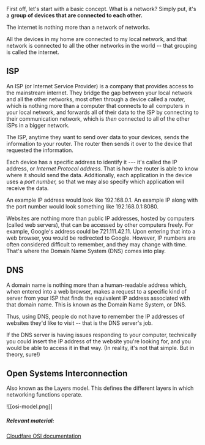 First off, let's start with a basic concept.
What is a network?
Simply put, it's a **group of devices that are connected to each other.**

The internet is nothing more than a network of networks.

All the devices in my home are connected to my local network, and that network is connected to all the other networks in the world -- that grouping is called the internet.

## ISP

An ISP (or Internet Service Provider) is a company that provides access to the mainstream internet. They bridge the gap between your local network and all the other networks, most often through a device called a _router,_ which is nothing more than a computer that connects to all computers in your local network, and forwards all of their data to the ISP by connecting to their communication network, which is *then* connected to all of the other ISPs in a bigger network.

The ISP, anytime they want to send over data to your devices, sends the information to your router. The router then sends it over to the device that requested the information.

Each device has a specific address to identify it --- it's called the IP address, or _Internet Protocol address._ That is how the router is able to know where it should send the data. Additionally, each application in the device uses a _port number,_ so that we may also specify which application will receive the data. 

An example IP address would look like 192.168.0.1. An example IP along with the port number would look something like 192.168.0.1:8080.

Websites are nothing more than public IP addresses, hosted by computers (called web servers), that can be accessed by other computers freely. For example, Google's address could be 721.111.42.11. Upon entering that into a web browser, you would be redirected to Google.
However, IP numbers are often considered difficult to remember, and they may change with time. That's where the Domain Name System (DNS) comes into play.

## DNS

A domain name is nothing more than a human-readable address which, when entered into a web browser, makes a request to a specific kind of server from your ISP that finds the equivalent IP address associated with that domain name. This is known as the Domain Name System, or DNS.

Thus, using DNS, people do not have to remember the IP addresses of websites they'd like to visit -- that is the DNS server's job. 

If the DNS server is having issues responding to your computer, technically you could insert the IP address of the website you're looking for, and you would be able to access it in that way.
(In reality, it's not that simple. But in theory, sure!)

## Open Systems Interconnection 

Also known as the Layers model. 
This defines the different layers in which networking functions operate.

![[osi-model.png]]

##### Relevant material:
[Cloudfare OSI documentation](https://www.cloudflare.com/learning/ddos/glossary/open-systems-interconnection-model-osi/)
